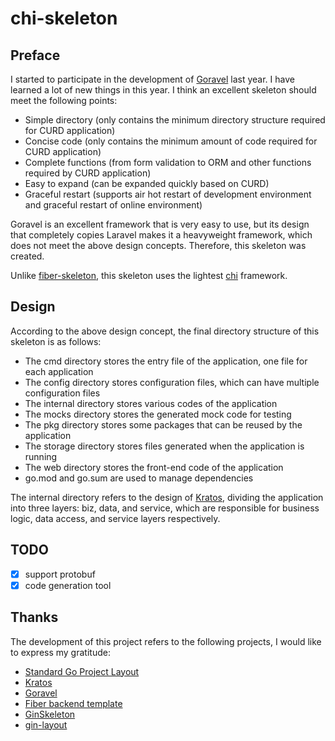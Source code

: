 # chi-skeleton

## Preface

I started to participate in the development of [Goravel](https://github.com/goravel/goravel) last year. I have learned a lot of new things in this year. I think an excellent skeleton should meet the following points:

* Simple directory (only contains the minimum directory structure required for CURD application)
* Concise code (only contains the minimum amount of code required for CURD application)
* Complete functions (from form validation to ORM and other functions required by CURD application)
* Easy to expand (can be expanded quickly based on CURD)
* Graceful restart (supports air hot restart of development environment and graceful restart of online environment)

Goravel is an excellent framework that is very easy to use, but its design that completely copies Laravel makes it a heavyweight framework, which does not meet the above design concepts. Therefore, this skeleton was created.

Unlike [fiber-skeleton](https://github.com/go-rat/fiber-skeleton), this skeleton uses the lightest [chi](https://github.com/go-chi/chi) framework.

## Design

According to the above design concept, the final directory structure of this skeleton is as follows:

* The cmd directory stores the entry file of the application, one file for each application
* The config directory stores configuration files, which can have multiple configuration files
* The internal directory stores various codes of the application
* The mocks directory stores the generated mock code for testing
* The pkg directory stores some packages that can be reused by the application
* The storage directory stores files generated when the application is running
* The web directory stores the front-end code of the application
* go.mod and go.sum are used to manage dependencies

The internal directory refers to the design of [Kratos](https://go-kratos.dev/), dividing the application into three layers: biz, data, and service, which are responsible for business logic, data access, and service layers respectively.

## TODO

* [x] support protobuf
* [x] code generation tool

## Thanks

The development of this project refers to the following projects, I would like to express my gratitude:

* [Standard Go Project Layout](https://github.com/golang-standards/project-layout)
* [Kratos](https://go-kratos.dev/)
* [Goravel](https://github.com/goravel/goravel)
* [Fiber backend template](https://github.com/create-go-app/fiber-go-template)
* [GinSkeleton](https://github.com/qifengzhang007/GinSkeleton)
* [gin-layout](https://github.com/wannanbigpig/gin-layout)
